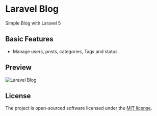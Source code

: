 # Laravel Blog
Simple Blog with Laravel 5

## Basic Features
- Manage users, posts, categories, Tags and status

## Preview
![Laravel Blog](https://i.imgur.com/HD7wf6k.png)
## License
The project is open-sourced software licensed under the [MIT license](http://opensource.org/licenses/MIT).
